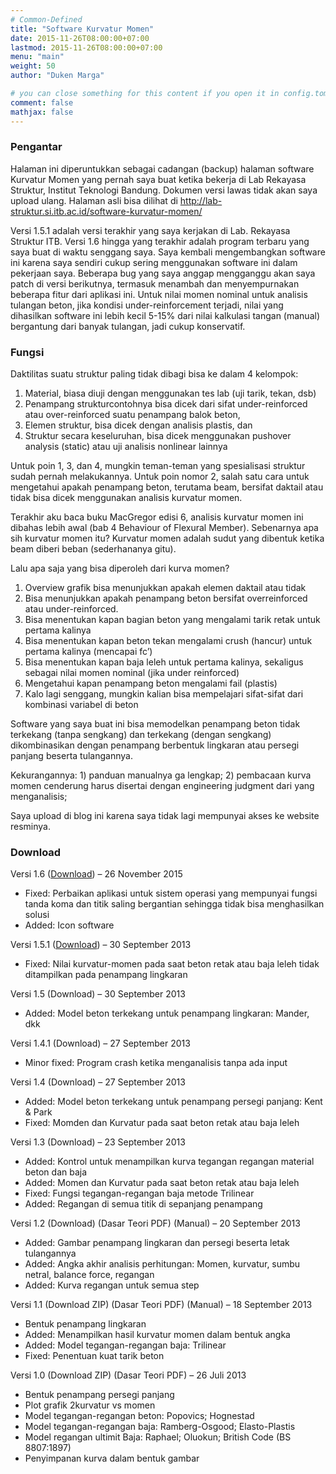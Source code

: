 ```yaml
---
# Common-Defined
title: "Software Kurvatur Momen"
date: 2015-11-26T08:00:00+07:00
lastmod: 2015-11-26T08:00:00+07:00
menu: "main"
weight: 50
author: "Duken Marga"

# you can close something for this content if you open it in config.toml.
comment: false
mathjax: false
---
```


### Pengantar

Halaman ini diperuntukkan sebagai cadangan (backup) halaman software Kurvatur Momen yang pernah saya buat ketika bekerja di Lab Rekayasa Struktur, Institut Teknologi Bandung. Dokumen versi lawas tidak akan saya upload ulang. Halaman asli bisa dilihat di http://lab-struktur.si.itb.ac.id/software-kurvatur-momen/

Versi 1.5.1 adalah versi terakhir yang saya kerjakan di Lab. Rekayasa Struktur ITB. Versi 1.6 hingga yang terakhir adalah program terbaru yang saya buat di waktu senggang saya. Saya kembali mengembangkan software ini karena saya sendiri cukup sering menggunakan software ini dalam pekerjaan saya. Beberapa bug yang saya anggap mengganggu akan saya patch di versi berikutnya, termasuk menambah dan menyempurnakan beberapa fitur dari aplikasi ini. Untuk nilai momen nominal untuk analisis tulangan beton, jika kondisi under-reinforcement terjadi, nilai yang dihasilkan software ini lebih kecil 5-15% dari nilai kalkulasi tangan (manual) bergantung dari banyak tulangan, jadi cukup konservatif.

### Fungsi

Daktilitas suatu struktur paling tidak dibagi bisa ke dalam 4 kelompok:
1) Material, biasa diuji dengan menggunakan tes lab (uji tarik, tekan, dsb)
2) Penampang strukturcontohnya bisa dicek dari sifat under-reinforced atau over-reinforced suatu penampang balok beton,
3) Elemen struktur, bisa dicek dengan analisis plastis, dan
4) Struktur secara keseluruhan, bisa dicek menggunakan pushover analysis (static) atau uji analisis nonlinear lainnya

Untuk poin 1, 3, dan 4, mungkin teman-teman yang spesialisasi struktur sudah pernah melakukannya. Untuk poin nomor 2, salah satu cara untuk mengetahui apakah penampang beton, terutama beam, bersifat daktail atau tidak bisa dicek menggunakan analisis kurvatur momen.

Terakhir aku baca buku MacGregor edisi 6, analisis kurvatur momen ini dibahas lebih awal (bab 4 Behaviour of Flexural Member). Sebenarnya apa sih kurvatur momen itu? Kurvatur momen adalah sudut yang dibentuk ketika beam diberi beban (sederhananya gitu).

Lalu apa saja yang bisa diperoleh dari kurva momen?
1) Overview grafik bisa menunjukkan apakah elemen daktail atau tidak
2) Bisa menunjukkan apakah penampang beton bersifat overreinforced atau under-reinforced.
3) Bisa menentukan kapan bagian beton yang mengalami tarik retak untuk pertama kalinya
4) Bisa menentukan kapan beton tekan mengalami crush (hancur) untuk pertama kalinya (mencapai fc’)
5) Bisa menentukan kapan baja leleh untuk pertama kalinya, sekaligus sebagai nilai momen nominal (jika under reinforced)
6) Mengetahui kapan penampang beton mengalami fail (plastis)
7) Kalo lagi senggang, mungkin kalian bisa mempelajari sifat-sifat dari kombinasi variabel di beton

Software yang saya buat ini bisa memodelkan penampang beton tidak terkekang (tanpa sengkang) dan terkekang (dengan sengkang) dikombinasikan dengan penampang berbentuk lingkaran atau persegi panjang beserta tulangannya.

Kekurangannya: 1) panduan manualnya ga lengkap; 2) pembacaan kurva momen cenderung harus disertai dengan engineering judgment dari yang menganalisis;

Saya upload di blog ini karena saya tidak lagi mempunyai akses ke website resminya.

### Download

Versi 1.6 ([Download](https://storage.googleapis.com/dukenmarga.id/zip/Kurvatur-Momen-1.5.1.zip)) – 26 November 2015

* Fixed: Perbaikan aplikasi untuk sistem operasi yang mempunyai fungsi tanda koma dan titik saling bergantian sehingga tidak bisa menghasilkan solusi
* Added: Icon software

Versi 1.5.1 ([Download](https://storage.googleapis.com/dukenmarga.id/zip/Kurvatur-Momen-1.5.1.zip)) – 30 September 2013

* Fixed: Nilai kurvatur-momen pada saat beton retak atau baja leleh tidak ditampilkan pada penampang lingkaran

Versi 1.5 (Download) – 30 September 2013

* Added: Model beton terkekang untuk penampang lingkaran: Mander, dkk

Versi 1.4.1 (Download) – 27 September 2013

* Minor fixed: Program crash ketika menganalisis tanpa ada input

Versi 1.4 (Download) – 27 September 2013

* Added: Model beton terkekang untuk penampang persegi panjang: Kent & Park
* Fixed: Momden dan Kurvatur pada saat beton retak atau baja leleh

Versi 1.3 (Download) – 23 September 2013

* Added: Kontrol untuk menampilkan kurva tegangan regangan material beton dan baja
* Added: Momen dan Kurvatur pada saat beton retak atau baja leleh
* Fixed: Fungsi tegangan-regangan baja metode Trilinear
* Added: Regangan di semua titik di sepanjang penampang

Versi 1.2 (Download) (Dasar Teori PDF) (Manual) – 20 September 2013

* Added: Gambar penampang lingkaran dan persegi beserta letak tulangannya
* Added: Angka akhir analisis perhitungan: Momen, kurvatur, sumbu netral, balance force, regangan
* Added: Kurva regangan untuk semua step

Versi 1.1 (Download ZIP) (Dasar Teori PDF) (Manual) – 18 September 2013

* Bentuk penampang lingkaran
* Added: Menampilkan hasil kurvatur momen dalam bentuk angka
* Added: Model tegangan-regangan baja: Trilinear
* Fixed: Penentuan kuat tarik beton

Versi 1.0 (Download ZIP) (Dasar Teori PDF) – 26 Juli 2013

* Bentuk penampang persegi panjang
* Plot grafik 2kurvatur vs momen
* Model tegangan-regangan beton: Popovics; Hognestad
* Model tegangan-regangan baja: Ramberg-Osgood; Elasto-Plastis
* Model regangan ultimit Baja: Raphael; Oluokun; British Code (BS 8807:1897)
* Penyimpanan kurva dalam bentuk gambar
